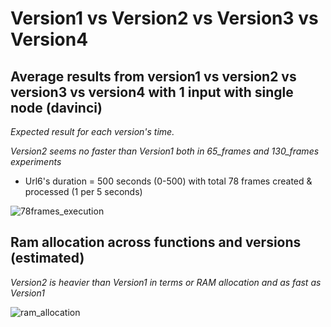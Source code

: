 # Version1 vs Version2 vs Version3 vs Version4

## Average results from version1 vs version2 vs version3 vs version4 with 1 input with single node (davinci)

*Expected result for each version's time.*

*Version2 seems no faster than Version1 both in 65_frames and 130_frames experiments*

* Url6's duration = 500 seconds (0-500) with total 78 frames created & processed (1 per 5 seconds)

 ![78frames_execution](https://user-images.githubusercontent.com/57920951/152551732-63426362-a7df-46bd-8f42-eb00fe53c3d7.png)
 
 ## Ram allocation across functions and versions (estimated)
 
 *Version2 is heavier than Version1 in terms or RAM allocation and as fast as Version1*

![ram_allocation](https://user-images.githubusercontent.com/57920951/155381960-e3631fd6-5ab8-4378-8f8e-c3b7af1cfb28.png)
